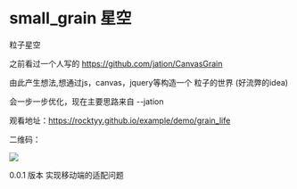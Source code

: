 # small_grain  星空
粒子星空

之前看过一个人写的
https://github.com/jation/CanvasGrain

由此产生想法,想通过js，canvas，jquery等构造一个 粒子的世界 (好流弊的idea) 

会一步一步优化，现在主要思路来自 --jation  

观看地址：https://rocktyy.github.io/example/demo/grain_life

二维码：

![](https://rocktyy.github.io/example/demo/grain_life/img/code.png)

0.0.1 版本 实现移动端的适配问题
